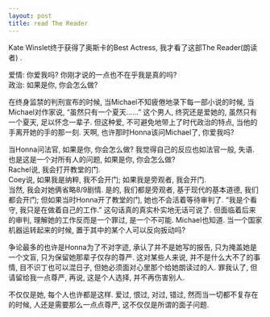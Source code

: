 ```yaml
---
layout: post
title: read The Reader
---
```


<p>Kate Winslet终于获得了奥斯卡的Best Actress, 我才看了这部The Reader(朗读者) .</p>
<p>爱情: 你爱我吗? 你刚才说的一点也不在乎我是真的吗?<br />
政治: 如果是你, 你会怎么做?</p>
<p>在终身监禁的判刑宣布的时候, 当Michael不知疲倦地录下每一部小说的时候, 当Michael对作家说, “虽然只有一个夏天……” 这个男人, 终究还是爱她的, 虽然只有一个夏天, 足以怀念一辈子. 但这种爱, 不可避免地带上了时代政治的特点, 当他的手离开她的手的那一刻. 天啊, 也许那时Honna该问Michael了, 你爱我吗?</p>
<p>当Honna问法官, 如果是你, 你会怎么做? 我觉得自己的反应也如法官一般, 失语. 也是这是一个对所有人的问题, 如果是你, 你会怎么做?<br />
Rachel说, 我会打开教堂的门.<br />
Coey说, 如果我是纳粹, 我不会开门; 如果我是旁观者, 我会开门.<br />
当然, 我会对她俩省略8/9剧情. 是的, 我们都是旁观者, 基于现代的基本道德, 我们都会开门; 但如果当时Honna开了教堂的门, 她也不会活着等待审判了. “我是个看守, 我只是在做着自己的工作.” 这句话真的真实朴实地无话可说了. 但面临着后来的审判, 理解她的工作反而是一个罪过, 是一个不可能. Michael也知道. 当一个国家机器运转起来的时候, 置于其中的某个人可以反向扳动吗? </p>
<p>争论最多的也许是Honna为了不对字迹, 承认了并不是她写的报告, 只为掩盖她是一个文盲, 只为保留她那辈子仅存的尊严. 这对某些人来说, 并不是什么大不了的事情, 目不识丁也可以混日子, 但她必须面对心里那个给她朗读过的人. 罪我认了, 但请留给我一点尊严, 再说, 这是个人选择, 并不再伤害别人. </p>
<p>不仅仅是她, 每个人也许都是这样. 爱过, 恨过, 对过, 错过, 然而当一切都不复存在的时候, 人还是需要那么一点点尊严, 这不仅仅是所谓的面子问题. </p>

